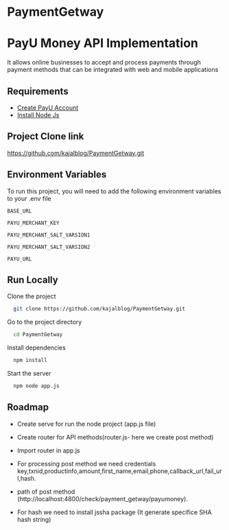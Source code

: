 # PaymentGetway

# PayU Money API Implementation

It allows online businesses to accept and process payments through payment methods that can be integrated with web and mobile applications

    
## Requirements

 - [Create PayU Account](https://payu.in/)
 - [Install Node Js ](https://nodejs.org/en/)
 


## Project Clone link

https://github.com/kajalblog/PaymentGetway.git


## Environment Variables

To run this project, you will need to add the following environment variables to your .env file

`BASE_URL`

`PAYU_MERCHANT_KEY`

`PAYU_MERCHANT_SALT_VARSION1`

`PAYU_MERCHANT_SALT_VARSION2`

`PAYU_URL`



## Run Locally

Clone the project

```bash
  git clone https://github.com/kajalblog/PaymentGetway.git
```

Go to the project directory

```bash
  cd PaymentGetway
```

Install dependencies

```bash
  npm install
```

Start the server

```bash
  npm node app.js
```


## Roadmap

- Create serve for run the node project (app.js file)

- Create router for API methods(router.js- here we create post method)

- Import router in app.js

- For processing post method we need  credentials key,txnid,productinfo,amount,first_name,email,phone,callback_url,fail_url,hash.

- path of post method (http://localhost:4800/check/payment_getway/payumoney).

- For hash we need to install jssha package (It generate specifice SHA hash string)


 



